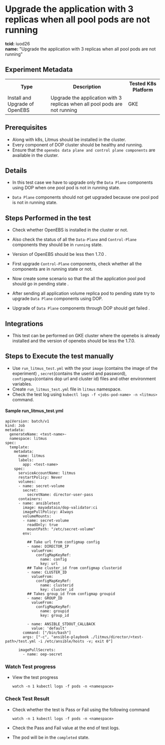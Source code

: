 # Upgrade the application with 3 replicas when all pool pods are not running

<b>tcid:</b> iuod26 <br>
<b>name:</b> "Upgrade the application with 3 replicas when all pool pods are not running" <br>


## Experiment Metadata

<table>
  <tr>
    <th> Type </th>
    <th> Description </th>
    <th> Tested K8s Platform </th>
  </tr>
  <tr>
    <td> Install and Upgrade of OpenEBS </td>
    <td> Upgrade the application with 3 replicas when all pool pods are not running </td>
    <td> GKE </td>
  </tr>
</table>

## Prerequisites

- Along with k8s, Litmus should be installed in the cluster.
- Every component of DOP cluster should be healthy and running.
- Ensure that the `openebs data plane and control plane components` are available in the cluster.


## Details
- In this test case we have to upgrade only the `Data Plane` components using DOP when one pool pod is not in running state.


- `Data Plane` components should not get upgraded because one pool pod is not in running state.

## Steps Performed in the test

- Check whether OpenEBS is installed in the cluster or not.

- Also check the status of all the `Data-Plane` and `Control-Plane` components they should be in `running` state.

- Version of OpenEBS should be less then 1.7.0 .

- First upgrade `Control-Plane` components, check whether all the components are in running state or not.

- Now create some scenario so that the all the application pool pod should go in pending state .

- After sending all application volume replica pod to pending state try to upgrade `Data Plane` components using DOP.

- Upgrade of `Data Plane` components through DOP should get failed .


## Integrations

- This test can be performed on GKE cluster where the openebs is already installed and the version of openebs should be less the 1.7.0.

## Steps to Execute the test manually 

- Use `run_litmus_test.yml` with the your `image` (contains the image of the experiment) , `secret`(contains the userid and password), `configmaps`(contains dop url and cluster id) files and other environment variables.
- Create `run_litmus_test.yml` file in `litmus` namespace. 
- Check the test log using `kubectl logs -f <jobs-pod-name> -n <litmus>` command.

#### Sample run_litmus_test.yml

```
apiVersion: batch/v1
kind: Job
metadata:
  generateName: <test-name>-
  namespace: litmus
spec:
  template:
    metadata:
      name: litmus
      labels:
        app: <test-name>
    spec:
      serviceAccountName: litmus
      restartPolicy: Never
      volumes:
      - name: secret-volume
        secret:
          secretName: director-user-pass
      containers:
      - name: ansibletest
        image: mayadataio/dop-validator:ci
        imagePullPolicy: Always
        volumeMounts:
        - name: secret-volume
          readOnly: true
          mountPath: "/etc/secret-volume"
        env:
          
          ## Take url from configmap config
          - name: DIRECTOR_IP
            valueFrom:
              configMapKeyRef:
                name: config
                key: url
          ## Take cluster_id from configmap clusterid
          - name: CLUSTER_ID    
            valueFrom:
              configMapKeyRef:
                name: clusterid
                key: cluster_id
          ## Takes group_id from configmap groupid
          - name: GROUP_ID
            valueFrom:
              configMapKeyRef:
                name: groupid
                key: group_id
          
          - name: ANSIBLE_STDOUT_CALLBACK
            value: 'default'  
        command: ["/bin/bash"]
        args: ["-c", "ansible-playbook ./litmus/director/<test-path>/test.yml -i /etc/ansible/hosts -v; exit 0"]
        
      imagePullSecrets:
        - name: oep-secret 
```

### Watch Test progress

- View the test progress  

  `watch -n 1 kubectl logs -f pods -n <namespace>`

### Check Test Result

- Check whether the test is Pass or Fail using the following command

  `watch -n 1 kubectl logs -f pods -n <namespace>`

- Check the Pass and Fail value at the end of test logs.
- The pod will be in the `completed` state.